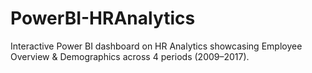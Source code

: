 # PowerBI-HRAnalytics
Interactive Power BI dashboard on HR Analytics showcasing Employee Overview &amp; Demographics across 4 periods (2009–2017).
